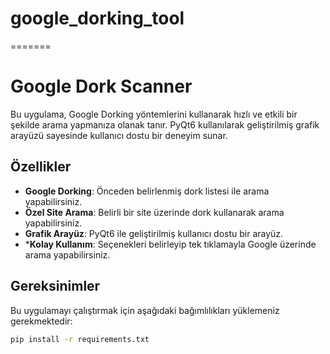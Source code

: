 # google_dorking_tool
=======
# Google Dork Scanner

Bu uygulama, Google Dorking yöntemlerini kullanarak hızlı ve etkili bir şekilde arama yapmanıza olanak tanır. PyQt6 kullanılarak geliştirilmiş grafik arayüzü sayesinde kullanıcı dostu bir deneyim sunar.

## Özellikler
- **Google Dorking**: Önceden belirlenmiş dork listesi ile arama yapabilirsiniz.
- **Özel Site Arama**: Belirli bir site üzerinde dork kullanarak arama yapabilirsiniz.
- **Grafik Arayüz**: PyQt6 ile geliştirilmiş kullanıcı dostu bir arayüz.
- ***Kolay Kullanım**: Seçenekleri belirleyip tek tıklamayla Google üzerinde arama yapabilirsiniz.

## Gereksinimler
Bu uygulamayı çalıştırmak için aşağıdaki bağımlılıkları yüklemeniz gerekmektedir:

```bash
pip install -r requirements.txt


